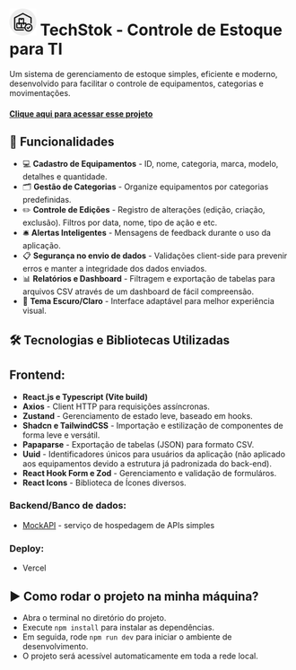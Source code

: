 # <img src="public/favicon.png" width="48"/> TechStok - Controle de Estoque para TI
Um sistema de gerenciamento de estoque simples, eficiente e moderno, desenvolvido para facilitar o controle de equipamentos, categorias e movimentações.
#### <a href="https://controle-de-estoque-blue.vercel.app/">Clique aqui para acessar esse projeto</a>
## 🚀 Funcionalidades
* 💻 <strong>Cadastro de Equipamentos</strong> - ID, nome, categoria, marca, modelo, detalhes e quantidade.
* 🗂️ <strong>Gestão de Categorias</strong> - Organize equipamentos por categorias predefinidas.
* ✏️ <strong>Controle de Edições</strong> - Registro de alterações (edição, criação, exclusão). Filtros por data, nome, tipo de ação e etc.
* 🛎️ <strong>Alertas Inteligentes</strong> - Mensagens de feedback durante o uso da aplicação.
* 📋 <strong>Segurança no envio de dados</strong> - Validações client-side para prevenir erros e manter a integridade dos dados enviados.
* 📊 <strong>Relatórios e Dashboard</strong> - Filtragem e exportação de tabelas para arquivos CSV através de um dashboard de fácil compreensão.
* 🌙 <strong>Tema Escuro/Claro</strong> - Interface adaptável para melhor experiência visual.

## 🛠️ Tecnologias e Bibliotecas Utilizadas
## Frontend: 
* <strong>React.js e Typescript (Vite build)</strong>
* <strong>Axios</strong> - Client HTTP para requisições assíncronas.
* <strong>Zustand</strong> - Gerenciamento de estado leve, baseado em hooks.
* <strong>Shadcn e TailwindCSS</strong> - Importação e estilização de componentes de forma leve e versátil.
* <strong>Papaparse</strong> - Exportação de tabelas (JSON) para formato CSV.
* <strong>Uuid</strong> -  Identificadores únicos para usuários da aplicação (não aplicado aos equipamentos devido a estrutura já padronizada do back-end).
* <strong>React Hook Form e Zod</strong> - Gerenciamento e validação de formuláros.
* <strong>React Icons</strong> - Biblioteca de Ícones diversos.

### Backend/Banco de dados: 
* <a href="https://mockapi.io/projects">MockAPI</a> - serviço de hospedagem de APIs simples

### Deploy: 
* Vercel

## ▶️ Como rodar o projeto na minha máquina? 
- Abra o terminal no diretório do projeto.
- Execute `npm install` para instalar as dependências.
- Em seguida, rode `npm run dev` para iniciar o ambiente de desenvolvimento.
- O projeto será acessível automaticamente em toda a rede local.